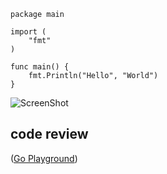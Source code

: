 ```
package main

import (
	"fmt"
)

func main() {
	fmt.Println("Hello", "World")
}
```
![ScreenShot](https://raw.githubusercontent.com/Kedarnag13/Go-Tutorial/master/3.Basics/hello_world.png)

## code review

([Go Playground](https://play.golang.org/))
